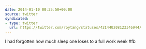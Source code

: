 ```yaml
---
date: 2014-01-10 00:35:50+00:00
source: twitter
syndicated:
- type: twitter
  url: https://twitter.com/roytang/statuses/421440208123346944/
---
```


I had forgotten how much sleep one loses to a full work week #fb